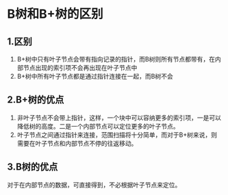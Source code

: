 # B树和B+树的区别

## 1.区别

1. B+树中只有叶子节点会带有指向记录的指针，而B树则所有节点都带有，在内部节点出现的索引项不会再出现在叶子节点中
2. B+树中所有叶子节点都是通过指针连接在一起，而B树不会

## 2.B+树的优点

1. 非叶子节点不会带上指针，这样，一个块中可以容纳更多的索引项，一是可以降低树的高度。二是一个内部节点可以定位更多的叶子节点。
2. 叶子节点之间通过指针来连接，范围扫描将十分简单，而对于B+树来说，则需要在叶子节点和内部节点不停的往返移动。

## 3.B树的优点

对于在内部节点的数据，可直接得到，不必根据叶子节点来定位。